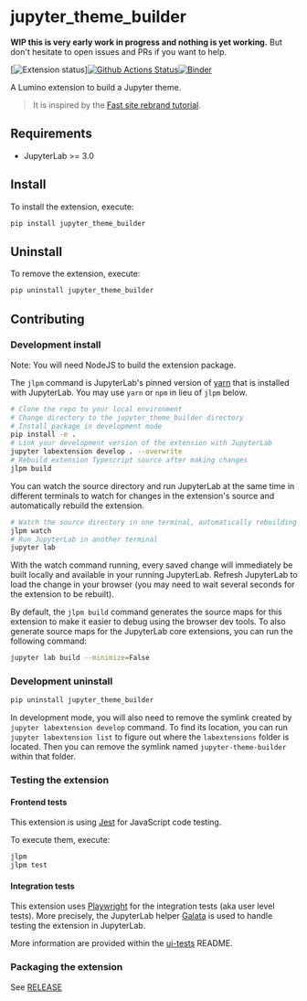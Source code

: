 # jupyter_theme_builder

**WIP this is very early work in progress and nothing is yet working.** But don't hesitate to open issues and PRs if you want to help.

[![Extension status](https://img.shields.io/badge/status-draft-critical 'Not yet working')][![Github Actions Status](https://github.com/jupyterlab-contrib/jupyter-theme-builder/workflows/Build/badge.svg)](https://github.com/jupyterlab-contrib/jupyter-theme-builder/actions/workflows/build.yml)[![Binder](https://mybinder.org/badge_logo.svg)](https://mybinder.org/v2/gh/jupyterlab-contrib/jupyter-theme-builder/main?urlpath=lab)

A Lumino extension to build a Jupyter theme.

> It is inspired by the [Fast site rebrand tutorial](https://github.com/microsoft/fast/tree/master/examples/site-rebrand-tutorial).

## Requirements

* JupyterLab >= 3.0

## Install

To install the extension, execute:

```bash
pip install jupyter_theme_builder
```

## Uninstall

To remove the extension, execute:

```bash
pip uninstall jupyter_theme_builder
```


## Contributing

### Development install

Note: You will need NodeJS to build the extension package.

The `jlpm` command is JupyterLab's pinned version of
[yarn](https://yarnpkg.com/) that is installed with JupyterLab. You may use
`yarn` or `npm` in lieu of `jlpm` below.

```bash
# Clone the repo to your local environment
# Change directory to the jupyter_theme_builder directory
# Install package in development mode
pip install -e .
# Link your development version of the extension with JupyterLab
jupyter labextension develop . --overwrite
# Rebuild extension Typescript source after making changes
jlpm build
```

You can watch the source directory and run JupyterLab at the same time in different terminals to watch for changes in the extension's source and automatically rebuild the extension.

```bash
# Watch the source directory in one terminal, automatically rebuilding when needed
jlpm watch
# Run JupyterLab in another terminal
jupyter lab
```

With the watch command running, every saved change will immediately be built locally and available in your running JupyterLab. Refresh JupyterLab to load the change in your browser (you may need to wait several seconds for the extension to be rebuilt).

By default, the `jlpm build` command generates the source maps for this extension to make it easier to debug using the browser dev tools. To also generate source maps for the JupyterLab core extensions, you can run the following command:

```bash
jupyter lab build --minimize=False
```

### Development uninstall

```bash
pip uninstall jupyter_theme_builder
```

In development mode, you will also need to remove the symlink created by `jupyter labextension develop`
command. To find its location, you can run `jupyter labextension list` to figure out where the `labextensions`
folder is located. Then you can remove the symlink named `jupyter-theme-builder` within that folder.

### Testing the extension
#### Frontend tests

This extension is using [Jest](https://jestjs.io/) for JavaScript code testing.

To execute them, execute:

```sh
jlpm
jlpm test
```

#### Integration tests

This extension uses [Playwright](https://playwright.dev/docs/intro/) for the integration tests (aka user level tests).
More precisely, the JupyterLab helper [Galata](https://github.com/jupyterlab/jupyterlab/tree/master/galata) is used to handle testing the extension in JupyterLab.

More information are provided within the [ui-tests](./ui-tests/README.md) README.

### Packaging the extension

See [RELEASE](RELEASE.md)
